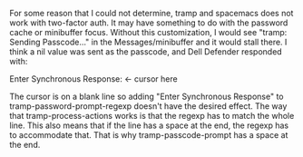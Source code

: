 For some reason that I could not determine, tramp and spacemacs does not work
with two-factor auth. It may have something to do with the password cache or
minibuffer focus. Without this customization, I would see "tramp: Sending
Passcode..." in the Messages/minibuffer and it would stall there. I think a nil
value was sent as the passcode, and Dell Defender responded with:

Enter Synchronous Response: 
<- cursor here

The cursor is on a blank line so adding "Enter Synchronous Response" to
tramp-password-prompt-regexp doesn't have the desired effect. The way that
tramp-process-actions works is that the regexp has to match the whole line. This
also means that if the line has a space at the end, the regexp has to
accommodate that. That is why tramp-passcode-prompt has a space at the end.
